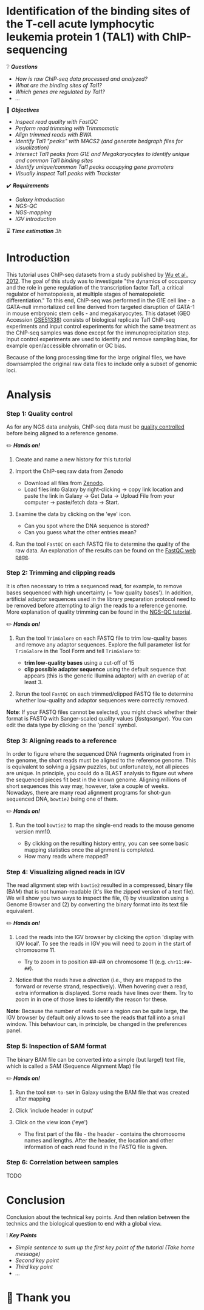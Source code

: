 Identification of the binding sites of the T-cell acute lymphocytic leukemia protein 1 (TAL1) with ChIP-sequencing
=============

:grey_question: ***Questions***

- *How is raw ChIP-seq data processed and analyzed?*
- *What are the binding sites of Tal1?*
- *Which genes are regulated by Tal1?*
- *...*

:dart: ***Objectives***

- *Inspect read quality with FastQC*
- *Perform read trimming with Trimmomatic*
- *Align trimmed reads with BWA*
- *Identify Tal1 "peaks" with MACS2 (and generate bedgraph files for visualization)*
- *Intersect Tal1 peaks from G1E and Megakaryocytes to identify unique and common Tal1 binding sites*
- *Identify unique/common Tal1 peaks occupying gene promoters*
- *Visually inspect Tal1 peaks with Trackster*

:heavy_check_mark: ***Requirements***

- *Galaxy introduction*
- *NGS-QC*
- *NGS-mapping*
- *IGV introduction*

:hourglass: ***Time estimation*** *3h*

# Introduction

This tutorial uses ChIP-seq datasets from a study published by [Wu et al., 2012](http://genome.cshlp.org/content/24/12/1945.full.pdf+html).
The goal of this study was to investigate "the dynamics of occupancy and the role in gene regulation of the transcription factor Tal1, a critical regulator of hematopoiesis, at multiple stages of hematopoietic differentiation."
To this end, ChIP-seq was performed in the G1E cell line - a GATA-null immortalized cell line derived from targeted disruption of GATA-1 in mouse embryonic stem cells - and megakaryocytes.
This dataset (GEO Accession [GSE51338](https://www.ncbi.nlm.nih.gov/geo/query/acc.cgi?acc=GSE51338)) consists of biological replicate Tal1 ChIP-seq experiments and input control experiments for which the same treatment as the ChIP-seq samples was done except for the immunoprecipitation step.
Input control experiments are used to identify and remove sampling bias, for example open/accessible chromatin or GC bias.

Because of the long processing time for the large original files, we have downsampled the original raw data files to include only a subset of genomic loci.

# Analysis

### Step 1: Quality control

As for any NGS data analysis, ChIP-seq data must be [quality controlled](../../NGS-QC/slides/dive_into_qc.html) before being aligned to a reference genome.

:pencil2: ***Hands on!***

1. Create and name a new history for this tutorial

1. Import the ChIP-seq raw data from Zenodo

    - Download all files from [Zenodo](link).
    - Load files into Galaxy by right-clicking → copy link location and paste the link in Galaxy → Get Data → Upload File from your computer → paste/fetch data → Start.

2. Examine the data by clicking on the 'eye' icon. 

    - Can you spot where the DNA sequence is stored?
    - Can you guess what the other entries mean?        

2. Run the tool `FastQC` on each FASTQ file to determine the quality of the raw data. An explanation of the results can be found on the [FastQC web page](http://www.bioinformatics.babraham.ac.uk/projects/fastqc/).

### Step 2: Trimming and clipping reads

It is often necessary to trim a sequenced read, for example, to remove bases sequenced with high uncertainty (= 'low quality bases'). In addition, artificial adaptor sequences used in the library preparation protocol need to be removed before attempting to align the reads to a reference genome. More explanation of quality trimming can be found in the [NGS-QC tutorial](./../NGS-QC/tutorials/dive_into_qc.md).

:pencil2: ***Hands on!***

1. Run the tool `TrimGalore` on each FASTQ file to trim low-quality bases and remove any adaptor sequences. Explore the full parameter list for `TrimGalore` in the Tool Form and tell `TrimGalore` to:
    - **trim low-quality bases** using a cut-off of 15
    - **clip possible adapter sequence** using the default sequence that appears (this is the generic Illumina adaptor) with an overlap of at least 3.

2. Rerun the tool `FastQC` on each trimmed/clipped FASTQ file to determine whether low-quality and adaptor sequences were correctly removed.

**Note**: If your FASTQ files cannot be selected, you might check whether their format is FASTQ with Sanger-scaled quality values (*fastqsanger*). You can edit the data type by clicking on the 'pencil' symbol.

### Step 3: Aligning reads to a reference

In order to figure where the sequenced DNA fragments originated from in the genome, the short reads must be aligned to the reference genome. This is equivalent to solving a jigsaw puzzles, but unfortunately, not all pieces are unique. In principle, you could do a BLAST analysis to figure out where the sequenced pieces fit best in the known genome. Aligning millions of short sequences this way may, however, take a couple of weeks.
Nowadays, there are many read alignment programs for shot-gun sequenced DNA, `bowtie2` being one of them.

:pencil2: ***Hands on!***

1. Run the tool `bowtie2` to map the single-end reads to the mouse genome version mm10.

    - By clicking on the resulting history entry, you can see some basic mapping statistics once the alignment is completed. 
    - How many reads where mapped?

### Step 4: Visualizing aligned reads in IGV

The read alignment step with `bowtie2` resulted in a compressed, binary file (BAM) that is not human-readable (it's like the zipped version of a text file). We will show you two ways to inspect the file, (1) by visualization using a Genome Browser and (2) by converting the binary format into its text file equivalent.

:pencil2: ***Hands on!***

1. Load the reads into the IGV browser by clicking the option 'display with IGV local'. To see the reads in IGV you will need to zoom in the start of chromosome 11.

    - Try to zoom in to position ##-## on chromosome 11 (e.g. `chr11:##-##`).

2. Notice that the reads have a _direction_ (i.e., they are mapped to the forward or reverse strand, respectively). When hovering over a read, extra information is displayed. Some reads have lines over them. Try to zoom in in one of those lines to identify the reason for these.

**Note**: Because the number of reads over a region can be quite large, the IGV browser by default only allows to see the reads that fall into a small window. This behaviour can, in principle, be changed in the preferences panel.

### Step 5: Inspection of SAM format

The binary BAM file can be converted into a simple (but large!) text file, which is called a SAM (Sequence Alignment Map) file

:pencil2: ***Hands on!***

1. Run the tool `BAM-to-SAM` in Galaxy using the BAM file that was created  after mapping

2. Click 'include header in output'

3. Click on the view icon ('eye')

    - The first part of the file - the header - contains the chromosome names and lengths. After the header, the location and other information of each read found in the FASTQ file is given.

### Step 6: Correlation between samples

TODO

# Conclusion

Conclusion about the technical key points. And then relation between the technics and the biological question to end with a global view.

:grey_exclamation: ***Key Points***

- *Simple sentence to sum up the first key point of the tutorial (Take home message)*
- *Second key point*
- *Third key point*
- *...*

# :clap: Thank you
